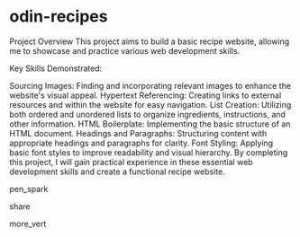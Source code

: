 # odin-recipes

Project Overview
This project aims to build a basic recipe website, allowing me to showcase and practice various web development skills.

Key Skills Demonstrated:

Sourcing Images: Finding and incorporating relevant images to enhance the website's visual appeal.
Hypertext Referencing: Creating links to external resources and within the website for easy navigation.
List Creation: Utilizing both ordered and unordered lists to organize ingredients, instructions, and other information.
HTML Boilerplate: Implementing the basic structure of an HTML document.
Headings and Paragraphs: Structuring content with appropriate headings and paragraphs for clarity.
Font Styling: Applying basic font styles to improve readability and visual hierarchy.
By completing this project, I will gain practical experience in these essential web development skills and create a functional recipe website.

pen_spark




share


more_vert

